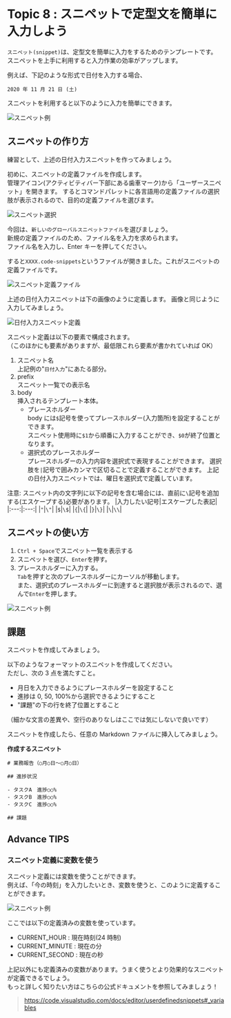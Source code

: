 # Topic 8 : スニペットで定型文を簡単に入力しよう

`スニペット(snippet)`は、定型文を簡単に入力をするためのテンプレートです。  
スニペットを上手に利用すると入力作業の効率がアップします。

例えば、下記のような形式で日付を入力する場合、

```
2020 年 11 月 21 日 (土)
```

スニペットを利用すると以下のように入力を簡単にできます。

![スニペット例](img/800_use_snippet.gif "スニペット例")

## スニペットの作り方

練習として、上述の日付入力スニペットを作ってみましょう。

初めに、スニペットの定義ファイルを作成します。  
管理アイコン(アクティビティバー下部にある歯車マーク)から「ユーザースニペット」を開きます。
するとコマンドパレットに各言語用の定義ファイルの選択肢が表示されるので、目的の定義ファイルを選びます。

![スニペット選択](img/810_select_snippet.PNG "スニペット選択")

今回は、`新しいのグローバルスニペットファイル`を選びましょう。  
新規の定義ファイルのため、ファイル名を入力を求められます。  
ファイル名を入力し、Enter キーを押してください。

すると`XXXX.code-snippets`というファイルが開きました。これがスニペットの定義ファイルです。

![スニペット定義ファイル](img/820_open_snippet.PNG "スニペット定義ファイル")

上述の日付入力スニペットは下の画像のように定義します。
画像と同じように入力してみましょう。

![日付入力スニペット定義](img/830_define_snippet.PNG "日付入力スニペット定義")

スニペット定義は以下の要素で構成されます。  
（このほかにも要素がありますが、最低限これら要素が書かれていれば OK）

1. スニペット名  
   上記例の"`日付入力`"にあたる部分。
1. prefix  
   スニペット一覧での表示名
1. body  
   挿入されるテンプレート本体。
   - プレースホルダー  
     body には`$`記号を使ってプレースホルダー(入力箇所)を設定することができます。  
     スニペット使用時に`$1`から順番に入力することができ、`$0`が終了位置となります。
   - 選択式のプレースホルダー  
     プレースホルダーの入力内容を選択式で表現することができます。
     選択肢を`|`記号で囲みカンマで区切ることで定義することができます。
     上記の日付入力スニペットでは、曜日を選択式で定義しています。

注意: スニペット内の文字列に以下の記号を含む場合には、直前に`\`記号を追加する(エスケープする)必要があります。
|入力したい記号|エスケープした表記|
|:---:|:---:|
|`"`|`\"`|
|`$`|`\$`|
|`{`|`\{`|
|`}`|`\}`|
|`\`|`\\`|

## スニペットの使い方

1. `Ctrl + Space`でスニペット一覧を表示する
1. スニペットを選び、`Enter`を押す。
1. プレースホルダーに入力する。  
   `Tab`を押すと次のプレースホルダーにカーソルが移動します。  
   また、選択式のプレースホルダーに到達すると選択肢が表示されるので、選んで`Enter`を押します。

![スニペット例](img/835_use_snippet_screencast.gif "スニペット例")

## 課題

スニペットを作成してみましょう。

以下のようなフォーマットのスニペットを作成してください。  
ただし、次の 3 点を満たすこと。

- 月日を入力できるようにプレースホルダーを設定すること
- 進捗は 0, 50, 100%から選択できるようにすること
- "課題"の下の行を終了位置とすること

（細かな文言の差異や、空行のありなしはここでは気にしないで良いです）

スニペットを作成したら、任意の Markdown ファイルに挿入してみましょう。

**作成するスニペット**

```
# 業務報告（○月○日～○月○日）

## 進捗状況

- タスクA　進捗○○%
- タスクB　進捗○○%
- タスクC　進捗○○%

## 課題

```

## Advance TIPS

### スニペット定義に変数を使う

スニペット定義には変数を使うことができます。  
例えば、「今の時刻」を入力したいとき、変数を使うと、このように定義することができます。

![スニペット例](img/840_snippet_with_variable.PNG "スニペット例")

ここでは以下の定義済みの変数を使っています。

- CURRENT_HOUR : 現在時刻(24 時制)
- CURRENT_MINUTE : 現在の分
- CURRENT_SECOND : 現在の秒

上記以外にも定義済みの変数があります。うまく使うとより効果的なスニペットが定義できるでしょう。  
もっと詳しく知りたい方はこちらの公式ドキュメントを参照してみましょう！

> https://code.visualstudio.com/docs/editor/userdefinedsnippets#_variables
